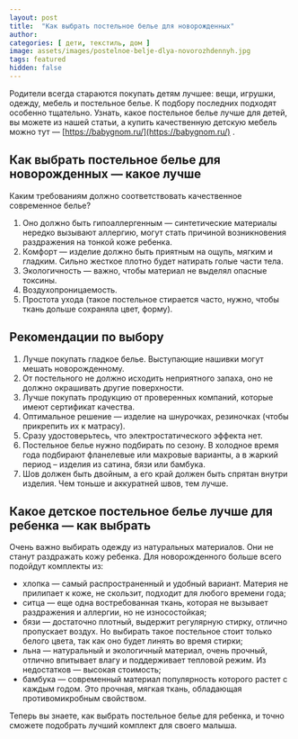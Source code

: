```yaml
---
layout: post
title:  "Как выбрать постельное белье для новорожденных"
author: 
categories: [ дети, текстиль, дом ]
image: assets/images/postelnoe-belje-dlya-novorozhdennyh.jpg
tags: featured
hidden: false
---
```


Родители всегда стараются покупать детям лучшее: вещи, игрушки, одежду, мебель и постельное белье. К подбору последних подходят особенно тщательно. Узнать, какое постельное белье лучше для детей, вы можете из нашей статьи, а купить качественную детскую мебель можно тут — [https://babygnom.ru/](https://babygnom.ru/) .

## Как выбрать постельное белье для новорожденных — какое лучше

Каким требованиям должно соответствовать качественное современное белье? 

1. Оно должно быть гипоаллергенным — синтетические материалы нередко вызывают аллергию, могут стать причиной возникновения раздражения на тонкой коже ребенка.
2. Комфорт — изделие должно быть приятным на ощупь, мягким и гладким. Сильно жесткое плотно будет натирать голые части тела.
3. Экологичность — важно, чтобы материал не выделял опасные токсины.
4. Воздухопроницаемость.
5. Простота ухода (такое постельное стирается часто, нужно, чтобы ткань дольше сохраняла цвет, форму).

## Рекомендации по выбору

1. Лучше покупать гладкое белье. Выступающие нашивки могут мешать новорожденному.
2. От постельного не должно исходить неприятного запаха, оно не должно окрашивать другие поверхности.
3. Лучше покупать продукцию от проверенных компаний, которые имеют сертификат качества.
4. Оптимальное решение — изделие на шнурочках, резиночках (чтобы прикрепить их к матрасу).
5. Сразу удостоверьтесь, что электростатического эффекта нет.
6. Постельное белье нужно подбирать по сезону. В холодное время года подбирают фланелевые или махровые варианты, а в жаркий период – изделия из сатина, бязи или бамбука.
7. Шов должен быть двойным, а его край должен быть спрятан внутри изделия. Чем тоньше и аккуратней швов, тем лучше.

## Какое детское постельное белье лучше для ребенка — как выбрать

Очень важно выбирать одежду из натуральных материалов. Они не станут раздражать кожу ребенка. Для новорожденного больше всего подойдут комплекты из:

* хлопка — самый распространенный и удобный вариант. Материя не прилипает к коже, не скользит, подходит для любого времени года;
* ситца — еще одна востребованная ткань, которая не вызывает раздражения и аллергии, но не износостойкая;
* бязи — достаточно плотный, выдержит регулярную стирку, отлично пропускает воздух. Но выбирать такое постельное стоит только белого цвета, так как оно будет линять во время стирки;
* льна — натуральный и экологичный материал, очень прочный, отлично впитывает влагу и поддерживает тепловой режим. Из недостатков — высокая стоимость;
* бамбука — современный материал популярность которого растет с каждым годом. Это прочная, мягкая ткань, обладающая противомикробным свойством.

Теперь вы знаете, как выбрать постельное белье для ребенка, и точно сможете подобрать лучший комплект для своего малыша.


